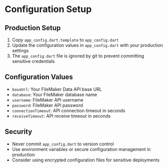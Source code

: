 # Configuration Setup

## Production Setup

1. Copy `app_config.dart.template` to `app_config.dart`
2. Update the configuration values in `app_config.dart` with your production settings
3. The `app_config.dart` file is ignored by git to prevent committing sensitive credentials

## Configuration Values

- `baseUrl`: Your FileMaker Data API base URL
- `database`: Your FileMaker database name
- `username`: FileMaker API username
- `password`: FileMaker API password
- `connectionTimeout`: API connection timeout in seconds
- `receiveTimeout`: API receive timeout in seconds

## Security

- Never commit `app_config.dart` to version control
- Use environment variables or secure configuration management in production
- Consider using encrypted configuration files for sensitive deployments
